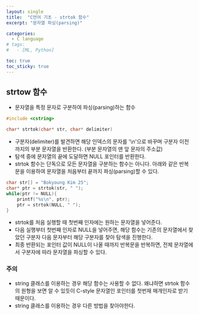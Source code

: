 ```yaml
---
layout: single
title:  "C언어 기초 - strtok 함수"
excerpt: "문자열 파싱(parsing)"

categories:
  - C language
# tags:
#   - [ML, Python]

toc: true
toc_sticky: true
---
```


## strtow 함수
- 문자열을 특정 문자로 구분하여 파싱(parsing)하는 함수

```c
#include <cstring>

char* strtok(char* str, char* delimiter)
```

- 구분자(delimiter)를 발견하면 해당 인덱스의 문자를 '\n'으로 바꾸며 구분자 이전까지의 부분 문자열을 반환한다. (부분 문자열의 맨 앞 문자의 주소값)
- 탐색 중에 문자열의 끝에 도달하면 NULL 포인터를 반환한다.
- strtok 함수는 단독으로 모든 문자열을 구분하는 함수는 아니다. 아래와 같은 반복문을 이용하여 문자열을 처음부터 끝까지 파싱(parsing)할 수 있다.

```c
char str[] = "Bokyoung Kim 25";
char* ptr = strtok(str, " ");
while(ptr != NULL){
    printf("%s\n", ptr);
    ptr = strtok(NULL, " ");
}
```

- strtok를 처음 실행할 때 첫번째 인자에는 원하는 문자열을 넣어준다.
- 다음 실행부터 첫번째 인자로 NULL을 넣어주면, 해당 함수는 기존의 문자열에서 찾았던 구분자 다음 문자부터 해당 구분자를 찾아 탐색을 진행한다.
- 최종 반환되는 포인터 값이 NULL이 나올 때까지 반복문을 반복하면, 전체 문자열에서 구분자에 따라 문자열을 파싱할 수 있다.

### 주의
- string 클래스를 이용하는 경우 해당 함수는 사용할 수 없다. 왜냐하면 strtok 함수의 원형을 보면 알 수 있듯이 C-style 문자열인 포인터를 첫번재 매개인자로 받기 때문이다.
- string 클래스를 이용하는 경우 다른 방법을 찾아야한다.